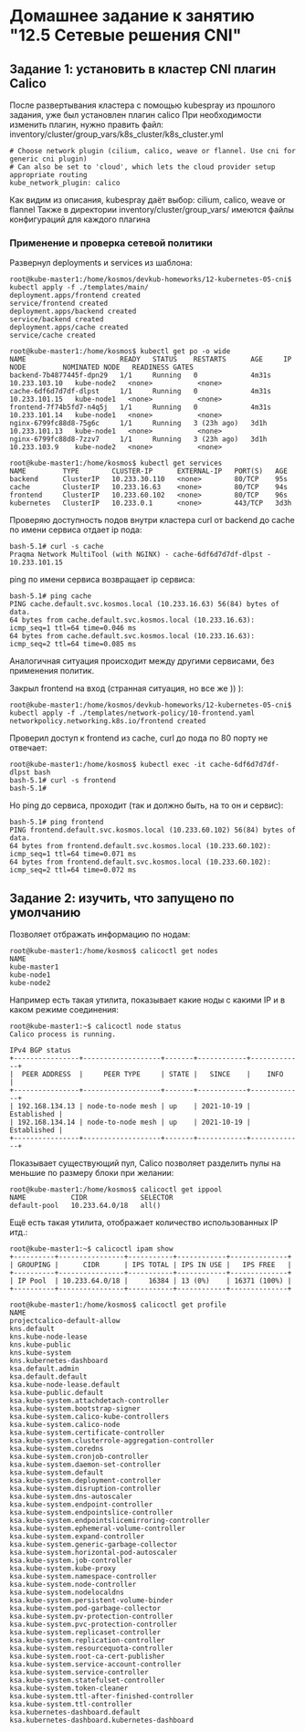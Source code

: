# Домашнее задание к занятию "12.5 Сетевые решения CNI"

## Задание 1: установить в кластер CNI плагин Calico
После развертывания кластера с помощью kubespray из прошлого задания, уже был установлен плагин calico
При необходимости изменить плагин, нужно править файл: inventory/cluster/group_vars/k8s_cluster/k8s_cluster.yml

```
# Choose network plugin (cilium, calico, weave or flannel. Use cni for generic cni plugin)
# Can also be set to 'cloud', which lets the cloud provider setup appropriate routing
kube_network_plugin: calico
```

Как видим из описания, kubespray даёт выбор: cilium, calico, weave or flannel
Также в директории inventory/cluster/group_vars/ имеются файлы конфигураций для каждого плагина

### Применение и проверка сетевой политики

Развернул deployments и services из шаблона:

```
root@kube-master1:/home/kosmos/devkub-homeworks/12-kubernetes-05-cni$ kubectl apply -f ./templates/main/
deployment.apps/frontend created
service/frontend created
deployment.apps/backend created
service/backend created
deployment.apps/cache created
service/cache created
```

```
root@kube-master1:/home/kosmos$ kubectl get po -o wide
NAME                       READY   STATUS    RESTARTS      AGE     IP              NODE         NOMINATED NODE   READINESS GATES
backend-7b4877445f-dpn29   1/1     Running   0             4m31s   10.233.103.10   kube-node2   <none>           <none>
cache-6df6d7d7df-dlpst     1/1     Running   0             4m31s   10.233.101.15   kube-node1   <none>           <none>
frontend-7f74b5fd7-n4q5j   1/1     Running   0             4m31s   10.233.101.14   kube-node1   <none>           <none>
nginx-6799fc88d8-75g6c     1/1     Running   3 (23h ago)   3d1h    10.233.101.13   kube-node1   <none>           <none>
nginx-6799fc88d8-7zzv7     1/1     Running   3 (23h ago)   3d1h    10.233.103.9    kube-node2   <none>           <none>
```

```
root@kube-master1:/home/kosmos$ kubectl get services
NAME         TYPE        CLUSTER-IP      EXTERNAL-IP   PORT(S)   AGE
backend      ClusterIP   10.233.30.110   <none>        80/TCP    95s
cache        ClusterIP   10.233.16.63    <none>        80/TCP    94s
frontend     ClusterIP   10.233.60.102   <none>        80/TCP    96s
kubernetes   ClusterIP   10.233.0.1      <none>        443/TCP   3d3h
```

Проверяю доступность подов внутри кластера
curl от backend до cache по имени сервиса отдает ip пода:

```
bash-5.1# curl -s cache
Praqma Network MultiTool (with NGINX) - cache-6df6d7d7df-dlpst - 10.233.101.15
```

ping по имени сервиса возвращает ip сервиса:

```
bash-5.1# ping cache
PING cache.default.svc.kosmos.local (10.233.16.63) 56(84) bytes of data.
64 bytes from cache.default.svc.kosmos.local (10.233.16.63): icmp_seq=1 ttl=64 time=0.046 ms
64 bytes from cache.default.svc.kosmos.local (10.233.16.63): icmp_seq=2 ttl=64 time=0.085 ms
```

Аналогичная ситуация происходит между другими сервисами, без применения политик.

Закрыл frontend на вход (странная ситуация, но все же )) ):

```
root@kube-master1:/home/kosmos/devkub-homeworks/12-kubernetes-05-cni$ kubectl apply -f ./templates/network-policy/10-frontend.yaml
networkpolicy.networking.k8s.io/frontend created
```

Проверил доступ к frontend из cache, curl до пода по 80 порту не отвечает:

```
root@kube-master1:/home/kosmos$ kubectl exec -it cache-6df6d7d7df-dlpst bash 
bash-5.1# curl -s frontend
bash-5.1#
```

Но ping до сервиса, проходит (так и должно быть, на то он и сервис):

```
bash-5.1# ping frontend
PING frontend.default.svc.kosmos.local (10.233.60.102) 56(84) bytes of data.
64 bytes from frontend.default.svc.kosmos.local (10.233.60.102): icmp_seq=1 ttl=64 time=0.071 ms
64 bytes from frontend.default.svc.kosmos.local (10.233.60.102): icmp_seq=2 ttl=64 time=0.072 ms
```

## Задание 2: изучить, что запущено по умолчанию

Позволяет отбражать информацию по нодам:
```
root@kube-master1:/home/kosmos$ calicoctl get nodes
NAME
kube-master1
kube-node1
kube-node2
```

Например есть такая утилита, показывает какие ноды с какими IP и в каком режиме соединения:
```
root@kube-master1:~$ calicoctl node status
Calico process is running.

IPv4 BGP status
+----------------+-------------------+-------+------------+-------------+
|  PEER ADDRESS  |     PEER TYPE     | STATE |   SINCE    |    INFO     |
+----------------+-------------------+-------+------------+-------------+
| 192.168.134.13 | node-to-node mesh | up    | 2021-10-19 | Established |
| 192.168.134.14 | node-to-node mesh | up    | 2021-10-19 | Established |
+----------------+-------------------+-------+------------+-------------+
```

Показывает существующий пул, Calico позволяет разделить пулы на меньшие по размеру блоки при желании:
```
root@kube-master1:/home/kosmos$ calicoctl get ippool
NAME           CIDR             SELECTOR
default-pool   10.233.64.0/18   all()
```

Ещё есть такая утилита, отображает количество использованных IP итд.:
```
root@kube-master1:~$ calicoctl ipam show
+----------+----------------+-----------+------------+--------------+
| GROUPING |      CIDR      | IPS TOTAL | IPS IN USE |   IPS FREE   |
+----------+----------------+-----------+------------+--------------+
| IP Pool  | 10.233.64.0/18 |     16384 | 13 (0%)    | 16371 (100%) |
+----------+----------------+-----------+------------+--------------+
```


```
root@kube-master1:/home/kosmos$ calicoctl get profile
NAME
projectcalico-default-allow
kns.default
kns.kube-node-lease
kns.kube-public
kns.kube-system
kns.kubernetes-dashboard
ksa.default.admin
ksa.default.default
ksa.kube-node-lease.default
ksa.kube-public.default
ksa.kube-system.attachdetach-controller
ksa.kube-system.bootstrap-signer
ksa.kube-system.calico-kube-controllers
ksa.kube-system.calico-node
ksa.kube-system.certificate-controller
ksa.kube-system.clusterrole-aggregation-controller
ksa.kube-system.coredns
ksa.kube-system.cronjob-controller
ksa.kube-system.daemon-set-controller
ksa.kube-system.default
ksa.kube-system.deployment-controller
ksa.kube-system.disruption-controller
ksa.kube-system.dns-autoscaler
ksa.kube-system.endpoint-controller
ksa.kube-system.endpointslice-controller
ksa.kube-system.endpointslicemirroring-controller
ksa.kube-system.ephemeral-volume-controller
ksa.kube-system.expand-controller
ksa.kube-system.generic-garbage-collector
ksa.kube-system.horizontal-pod-autoscaler
ksa.kube-system.job-controller
ksa.kube-system.kube-proxy
ksa.kube-system.namespace-controller
ksa.kube-system.node-controller
ksa.kube-system.nodelocaldns
ksa.kube-system.persistent-volume-binder
ksa.kube-system.pod-garbage-collector
ksa.kube-system.pv-protection-controller
ksa.kube-system.pvc-protection-controller
ksa.kube-system.replicaset-controller
ksa.kube-system.replication-controller
ksa.kube-system.resourcequota-controller
ksa.kube-system.root-ca-cert-publisher
ksa.kube-system.service-account-controller
ksa.kube-system.service-controller
ksa.kube-system.statefulset-controller
ksa.kube-system.token-cleaner
ksa.kube-system.ttl-after-finished-controller
ksa.kube-system.ttl-controller
ksa.kubernetes-dashboard.default
ksa.kubernetes-dashboard.kubernetes-dashboard
```